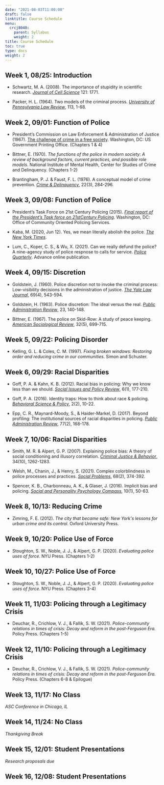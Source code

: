 ```yaml
---
date: "2021-08-03T11:00:00"
draft: false
linktitle: Course Schedule
menu:
  crcj8040:
    parent: Syllabus
    weight: 2
title: Course Schedule
toc: true
type: docs
weight: 2
---
```


## Week 1, 08/25: Introduction

* Schwartz, M. A. (2008). The importance of stupidity in scientific research. [*Journal of Cell Science*](https://jcs.biologists.org/content/joces/121/11/1771.full.pdf) 121: 1771.

* Packer, H. L. (1964). Two models of the criminal process. [*University of Pennsylvania Law Review*](https://heinonline.org/HOL/P?h=hein.journals/pnlr113&i=21), 113, 1-68. 

## Week 2, 09/01: Function of Police

* President’s Commission on Law Enforcement & Administration of Justice (1967). [The challenge of crime in a free society](https://www.ojp.gov/sites/g/files/xyckuh241/files/archives/ncjrs/42.pdf). Washington, DC: US Government Printing Office. (Chapters 1 & 4)

* Bittner, E. (1970). *The functions of the police in modern society: A review of background factors, current practices, and possible role models*. National Institute of Mental Health, Center for Studies of Crime and Delinquency. (Chapters 1-2)

* Brantingham, P. J. & Faust, F. L. (1976). A conceptual model of crime prevention. [*Crime & Delinquency*](https://doi.org/10.1177%2F001112877602200302), 22(3), 284-296.

## Week 3, 09/08: Function of Police

* President’s Task Force on 21st Century Policing (2015). [*Final report of the President’s Task force on 21stCentury Policing*](https://cops.usdoj.gov/pdf/taskforce/taskforce_finalreport.pdf). Washington, DC: Office of Community Oriented Policing Services.

* Kaba, M. (2020, Jun 12). Yes, we mean literally abolish the police. [*The New York Times*](https://www.nytimes.com/2020/06/12/opinion/sunday/floyd-abolish-defund-police.html).

* Lum, C., Koper, C. S., & Wu, X. (2021). Can we really defund the police? A nine-agency study of police respnose to calls for service. [*Police Quarterly*](https://doi.org/10.1177/10986111211035002). Advance online publication. 

## Week 4, 09/15: Discretion

* Goldstein, J. (1960). Police discretion not to invoke the criminal process: Low-visibility decisions in the administration of justice. [*The Yale Law Journal*](https://heinonline.org/HOL/P?h=hein.journals/ylr69&i=553), 69(4), 543-594.

* Goldstein, H. (1963). Police discretion: The ideal versus the real. [*Public Administration Review*](https://www.jstor.org/stable/973838), 23, 140-148.

* Bittner, E. (1967). The police on Skid-Row: A study of peace keeping. [*American Sociological Review*](http://www.jstor.org/stable/2092019), 32(5), 699-715.

## Week 5, 09/22: Policing Disorder

* Kelling, G. L. & Coles, C. M. (1997). *Fixing broken windows: Restoring order and reducing crime in our communities*. Simon and Schuster. 

## Week 6, 09/29: Racial Disparities

* Goff, P. A. & Kahn, K. B. (2012). Racial bias in policing: Why we know less than we should. [*Social Issues and Policy Review*](https://doi.org/10.1111/j.1751-2409.2011.01039.x), 6(1), 177-210.

* Goff, P. A. (2016). Identity traps: How to think about race & policing. [*Behavioral Science & Policy*](https://doi.org/10.1353/bsp.2016.0012), 2(2), 10-22.

* Epp, C. R., Maynard-Moody, S., & Haider-Markel, D. (2017). Beyond profiling: The institutional sources of racial disparities in policing. [*Public Administration Review*](https://doi.org/10.1111/puar.12702), 77(2), 168-178.

## Week 7, 10/06: Racial Disparities

* Smith, M. R. & Alpert, G. P. (2007). Explaining police bias: A theory of social conditioning and illusory correlation. [*Criminal Justice & Behavior*](https://doi.org/10.1177%2F0093854807304484), 34(10), 1262-1283.

* Welsh, M., Chanin, J., & Henry, S. (2021). Complex colorblindness in police processes and practices. [*Social Problems*](https://doi.org/10.1093/socpro/spaa008), 68(2), 374-392.

* Spencer, K. B., Charbonneau, A. K., & Glaser, J. (2016). Implicit bias and policing. [*Social and Personality Psychology Compass*](https://doi.org/10.1111/spc3.12210), 10(1), 50-63.

## Week 8, 10/13: Reducing Crime

* Zimring, F. E. (2012). *The city that became safe: New York's lessons for urban crime and its control.* Oxford University Press.

## Week 9, 10/20: Police Use of Force

* Stoughton, S. W., Noble, J. J., & Alpert, G. P. (2020). *Evaluating police uses of force*. NYU Press. (Chapters 1-2)

## Week 10, 10/27: Police Use of Force

* Stoughton, S. W., Noble, J. J., & Alpert, G. P. (2020). *Evaluating police uses of force*. NYU Press. (Chapters 3-4)

## Week 11, 11/03: Policing through a Legitimacy Crisis

* Deuchar, R., Crichlow, V. J., & Fallik, S. W. (2021). *Police-community relations in times of crisis: Decay and reform in the post-Ferguson Era.* Policy Press. (Chapters 1-5)

## Week 12, 11/10: Policing through a Legitimacy Crisis

* Deuchar, R., Crichlow, V. J., & Fallik, S. W. (2021). *Police-community relations in times of crisis: Decay and reform in the post-Ferguson Era.* Policy Press. (Chapters 6-8 & Epilogue)

## Week 13, 11/17: No Class

*ASC Conference in Chicago, IL*

## Week 14, 11/24: No Class

*Thankgiving Break*

## Week 15, 12/01: Student Presentations

*Research proposals due*

## Week 16, 12/08: Student Presentations
